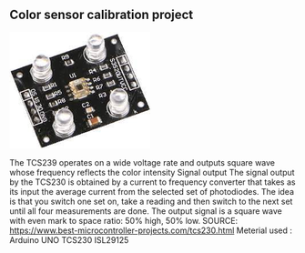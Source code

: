 Color sensor calibration project
----

![](https://raw.githubusercontent.com/AlexandrosPanag/My_Arduino_Projects/main/Color%20Sensor%20Caliration/TCS_Sensor.jpg)


The TCS239 operates on a wide voltage rate and outputs square wave whose frequency reflects the color intensity
 Signal output
The signal output by the TCS230 is obtained by a current to frequency converter that takes as its input the average current from the selected set of photodiodes. 
The idea is that you switch one set on, take a reading and then switch to the next set until all four measurements are done. 
The output signal is a square wave with even mark to space ratio: 50% high, 50% low.
SOURCE: https://www.best-microcontroller-projects.com/tcs230.html
 Meterial used : Arduino UNO
                 TCS230
                 ISL29125
